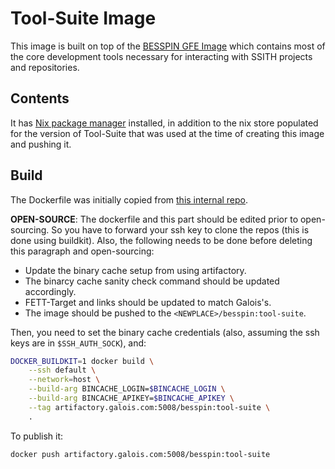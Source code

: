 # Tool-Suite Image

This image is built on top of the [BESSPIN GFE Image](../gfe/README.md) which contains most of the core development tools necessary for interacting with SSITH projects and repositories.

## Contents

It has [Nix package manager](https://nixos.org/) installed, in addition to the nix store populated for the version of Tool-Suite that was used at the time of creating this image and pushing it.

## Build

The Dockerfile was initially copied from [this internal repo](https://gitlab-ext.galois.com/ssith/docker-tools/-/blob/develop/fett_target/Dockerfile).


**OPEN-SOURCE**: The dockerfile and this part should be edited prior to open-sourcing. So you have to forward your ssh key to clone the repos (this is done using buildkit). Also, the following needs to be done before deleting this paragraph and open-sourcing:
- Update the binary cache setup from using artifactory.
- The binarcy cache sanity check command should be updated accordingly.
- FETT-Target and links should be updated to match Galois's.
- The image should be pushed to the `<NEWPLACE>/besspin:tool-suite`.

Then, you need to set the binary cache credentials (also, assuming the ssh keys are in `$SSH_AUTH_SOCK`), and:
```bash
DOCKER_BUILDKIT=1 docker build \
    --ssh default \
    --network=host \
    --build-arg BINCACHE_LOGIN=$BINCACHE_LOGIN \
    --build-arg BINCACHE_APIKEY=$BINCACHE_APIKEY \
    --tag artifactory.galois.com:5008/besspin:tool-suite \
    .
```

To publish it:
```bash
docker push artifactory.galois.com:5008/besspin:tool-suite
```
